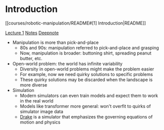 # Introduction

[[courses/robotic-manipulation/README#[1] Introduction|README]]

[Lecture 1](https://youtu.be/v04rn86Dehg?feature=shared)
[Notes](https://manipulation.csail.mit.edu/intro.html)
[Deepnote](https://deepnote.com/workspace/bubhub-afbb4b47-384c-4b93-a423-6aad7f9e29f7/project/01-Introduction-bdfeaeb4-e107-472c-a8e7-6848fbd990d0)

- Manipulation is more than pick-and-place
	- 80s and 90s: manipulation referred to pick-and-place and grasping
	- Now, manipulation is broader: buttoning shirt, spreading peanut butter, etc.
- Open-world problem: the world has infinite variability
	- Diversity in open-world problems might make the problem easier
	- For example, now we need quirky solutions to specific problems
	- These quirky solutions may be discarded when the landscape is more diverse
- Simulation
	- Modern simulators can even train models and expect them to work in the real world
	- Models like transformer more general: won't overfit to quirks of simulator image data
	- [Drake](http://drake.mit.edu/) is a simulator that emphasizes the governing equations of motion and physics
